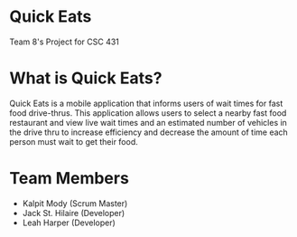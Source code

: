 # Quick Eats

Team 8's Project for CSC 431

# What is Quick Eats?

Quick Eats is a mobile application that informs users of wait times for fast food drive-thrus. This application allows users to select a nearby fast food restaurant and view live wait times and an estimated number of vehicles in the drive thru to increase efficiency and decrease the amount of time each person must wait to get their food.

# Team Members

- Kalpit Mody (Scrum Master)
- Jack St. Hilaire (Developer)
- Leah Harper (Developer)
